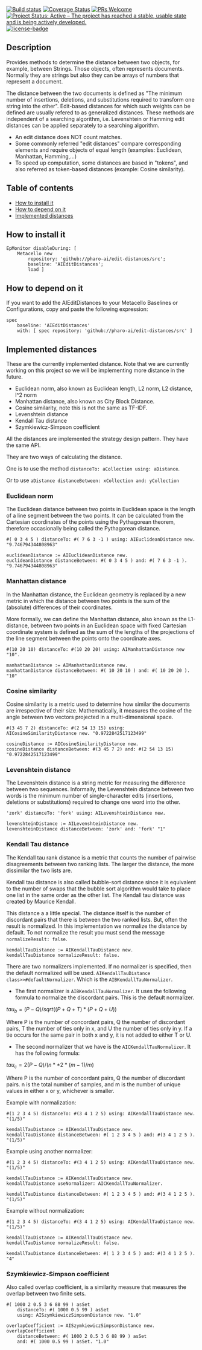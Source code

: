 [![Build status](https://github.com/pharo-ai/edit-distances/workflows/CI/badge.svg)](https://github.com/pharo-ai/edit-distances/actions/workflows/test.yml)
[![Coverage Status](https://coveralls.io/repos/github/pharo-ai/edit-distances/badge.svg?branch=master)](https://coveralls.io/github/pharo-ai/edit-distances?branch=master)
[![PRs Welcome](https://img.shields.io/badge/PRs-welcome-brightgreen.svg?style=flat-square)](http://makeapullrequest.com)
[![Project Status: Active – The project has reached a stable, usable state and is being actively developed.](http://www.repostatus.org/badges/latest/active.svg)](http://www.repostatus.org/#active)
[![license-badge](https://img.shields.io/badge/license-MIT-blue.svg)](https://img.shields.io/badge/license-MIT-blue.svg)

## Description

Provides methods to determine the distance between two objects, for example, between Strings. Those objects, often represents documents. Normally they are strings but also they can be arrays of numbers that represent a document.

The distance between the two documents is defined as "The minimum number of insertions, deletions, and substitutions required to transform one string into the other". Edit-based distances for which such weights can be defined are usually refered to as generalized distances. These methods are independent of a searching algorithm, i.e. Levenshtein or Hamming edit distances can be applied separately to a searching algorithm.

  - An edit distance does NOT count matches.
  - Some commonly referred "edit distances" compare corresponding elements and require objects of equal length (examples: Euclidean, Manhattan, Hamming,...)
  - To speed up computation, some distances are based in "tokens", and also referred as token-based distances (example: Cosine similarity).

## Table of contents

- [How to install it](#how-to-install-it)
- [How to depend on it](#how-to-depend-on-it)
- [Implemented distances](#implemented-distances)

## How to install it

[//]: # (pi)
```smalltalk
EpMonitor disableDuring: [
	Metacello new
		repository: 'github://pharo-ai/edit-distances/src';
		baseline: 'AIEditDistances';
		load ]
```

## How to depend on it

If you want to add the AIEditDistances to your Metacello Baselines or Configurations, copy and paste the following expression:
```smalltalk
spec
	baseline: 'AIEditDistances' 
	with: [ spec repository: 'github://pharo-ai/edit-distances/src' ]
```

## Implemented distances

These are the currently implemented distance. Note that we are currently working on this project so we will be implementing more distance in the future.

  - Euclidean norm, also known as Euclidean length, L2 norm, L2 distance, l^2 norm
  - Manhattan distance, also known as City Block Distance.
  - Cosine similarity, note this is not the same as TF-IDF.
  - Levenshtein distance
  - Kendall Tau distance
  - Szymkiewicz-Simpson coefficient

All the distances are implemented the strategy design pattern. They have the same API.

They are two ways of calculating the distance.

One is to use the method `distanceTo: aCollection using: aDistance`.

Or to use `aDistance distanceBetween: xCollection and: yCollection`

### Euclidean norm

The Euclidean distance between two points in Euclidean space is the length of a line segment between the two points. It can be calculated from the Cartesian coordinates of the points using the Pythagorean theorem, therefore occasionally being called the Pythagorean distance.

```st
#( 0 3 4 5 ) distanceTo: #( 7 6 3 -1 ) using: AIEuclideanDistance new. "9.746794344808963"
```

```st
euclideanDistance := AIEuclideanDistance new.
euclideanDistance distanceBetween: #( 0 3 4 5 ) and: #( 7 6 3 -1 ). "9.746794344808963"
```

### Manhattan distance

In the Manhattan distance, the Euclidean geometry is replaced by a new metric in which the distance between two points is the sum of the (absolute) differences of their coordinates.

More formally, we can define the Manhattan distance, also known as the L1-distance, between two points in an Euclidean space with fixed Cartesian coordinate system is defined as the sum of the lengths of the projections of the line segment between the points onto the coordinate axes.

```st
#(10 20 10) distanceTo: #(10 20 20) using: AIManhattanDistance new "10".
```

```st
manhattanDistance := AIManhattanDistance new.
manhattanDistance distanceBetween: #( 10 20 10 ) and: #( 10 20 20 ). "10"
```

### Cosine similarity

Cosine similarity is a metric used to determine how similar the documents are irrespective of their size. Mathematically, it measures the cosine of the angle between two vectors projected in a multi-dimensional space.

```st
#(3 45 7 2) distanceTo: #(2 54 13 15) using: AICosineSimilarityDistance new. "0.9722842517123499"
```

```st
cosineDistance := AICosineSimilarityDistance new.
cosineDistance distanceBetween: #(3 45 7 2) and: #(2 54 13 15) "0.9722842517123499"
```

### Levenshtein distance

The Levenshtein distance is a string metric for measuring the difference between two sequences. Informally, the Levenshtein distance between two words is the minimum number of single-character edits (insertions, deletions or substitutions) required to change one word into the other.

```st
'zork' distanceTo: 'fork' using: AILevenshteinDistance new.
```

```st
levenshteinDistance := AILevenshteinDistance new.
levenshteinDistance distanceBetween: 'zork' and: 'fork' "1"
```

### Kendall Tau distance

The Kendall tau rank distance is a metric that counts the number of pairwise disagreements between two ranking lists. The larger the distance, the more dissimilar the two lists are.

Kendall tau distance is also called bubble-sort distance since it is equivalent to the number of swaps that the bubble sort algorithm would take to place one list in the same order as the other list. The Kendall tau distance was created by Maurice Kendall. 

This distance a a little special. The distance itself is the number of discordant pairs that there is between the two ranked lists. But, often the result is normalized. In this implementation we normalize the distance by default. To not normalize the result you must send the message `normalizeResult: false`.

```st
kendallTauDistance := AIKendallTauDistance new.
kendallTauDistance normalizeResult: false.
```

There are two normalizers implemented. If no normalizer is specified, then the default normalized will be used. `AIKendallTauDistance class>>#defaultNormalizer`. Which is the `AIBKendallTauNormalizer`.

- The first normalizer is  `AIBKendallTauNormalizer`. It uses the following formula to normalize the discordant pairs. This is the default normalizer.

$tau_b = (P - Q) / sqrt((P + Q + T) * (P + Q + U))$

Where P is the number of concordant pairs, Q the number of discordant pairs, T the number of ties only in x, and U the number of ties only in y. If a tie occurs for the same pair in both x and y, it is not added to either T or U.

- The second normalizer that we have is the `AICKendallTauNormalizer`. It has the following formula:

$tau_c = 2 (P - Q) / (n**2 * (m - 1) / m)$

Where P is the number of concordant pairs, Q the number of discordant pairs. n is the total number of samples, and m is the number of unique values in either x or y, whichever is smaller.

Example with normalization:

```st
#(1 2 3 4 5) distanceTo: #(3 4 1 2 5) using: AIKendallTauDistance new. "(1/5)"
```

```st
kendallTauDistance := AIKendallTauDistance new.
kendallTauDistance distanceBetween: #( 1 2 3 4 5 ) and: #(3 4 1 2 5 ). "(1/5)"
```

Example using another normalizer:

```st
#(1 2 3 4 5) distanceTo: #(3 4 1 2 5) using: AIKendallTauDistance new. "(1/5)"
```

```st
kendallTauDistance := AIKendallTauDistance new.
kendallTauDistance useNormalizer: AICKendallTauNormalizer.

kendallTauDistance distanceBetween: #( 1 2 3 4 5 ) and: #(3 4 1 2 5 ). "(1/5)"
```

Example without normalization:

```st
#(1 2 3 4 5) distanceTo: #(3 4 1 2 5) using: AIKendallTauDistance new. "(1/5)"
```

```st
kendallTauDistance := AIKendallTauDistance new.
kendallTauDistance normalizeResult: false.

kendallTauDistance distanceBetween: #( 1 2 3 4 5 ) and: #(3 4 1 2 5 ). "4"
```

### Szymkiewicz-Simpson coefficient

Also called overlap coefficient, is a similarity measure that measures the overlap between two finite sets.

```st
#( 1000 2 0.5 3 6 88 99 ) asSet
	distanceTo: #( 1000 0.5 99 ) asSet
	using: AISzymkiewiczSimpsonDistance new. "1.0"
```

```st
overlapCoefficient := AISzymkiewiczSimpsonDistance new.
overlapCoefficient
	distanceBetween: #( 1000 2 0.5 3 6 88 99 ) asSet
	and: #( 1000 0.5 99 ) asSet. "1.0"
```
